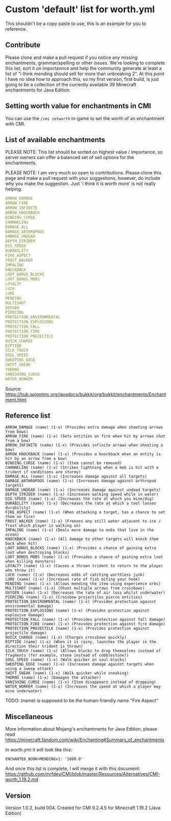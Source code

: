 # Custom 'default' list for worth.yml

This shouldn't be a copy paste to use, this is an example for you to reference.

## Contribute

Please clone and make a pull request if you notice any missing enchantments, grammar/spelling or other issues. 
We're looking to complete this list, sort it on importannce and help the community generate at least a list of "i think mending should sell for more than unbreaking 2". 
At this point I have no idea how to approach this, so my first version, first build, is just going to be a collection of the currently available 39 Minecraft enchantments for Java Edition.

## Setting worth value for enchantments in CMI

You can use the `/cmi setworth` in-game to set the worth of an enchantment with CMI.

## List of available enchantments

PLEASE NOTE: This list should be sorted on highest value / importance, so server owners can offer a balanced set of sell options for the enchantments.

PLEASE NOTE: I am very much so open to contributions. Please clone this page and make a pull request with your suggestions, however, do include why you make the suggestion. Just 'i think it is worth more' is not really helping.

```yaml
ARROW_DAMAGE
ARROW_FIRE
ARROW_INFINITE
ARROW_KNOCKBACK
BINDING_CURSE
CHANNELING
DAMAGE_ALL
DAMAGE_ARTHROPODS
DAMAGE_UNDEAD
DEPTH_STRIDER
DIG_SPEED
DURABILITY
FIRE_ASPECT
FROST_WALKER
IMPALING
KNOCKBACK
LOOT_BONUS_BLOCKS
LOOT_BONUS_MOBS
LOYALTY
LUCK
LURE
MENDING
MULTISHOT
OXYGEN
PIERCING
PROTECTION_ENVIRONMENTAL
PROTECTION_EXPLOSIONS
PROTECTION_FALL
PROTECTION_FIRE
PROTECTION_PROJECTILE
QUICK_CHARGE
RIPTIDE
SILK_TOUCH
SOUL_SPEED
SWEEPING_EDGE
SWIFT_SNEAK
THORNS
VANISHING_CURSE
WATER_WORKER
```
Source: https://hub.spigotmc.org/javadocs/bukkit/org/bukkit/enchantments/Enchantment.html

## Reference list
```
ARROW_DAMAGE (name) (1-x) (Provides extra damage when shooting arrows from bows)
ARROW_FIRE (name) (1-x) (Sets entities on fire when hit by arrows shot from a bow)
ARROW_INFINITE (name) (1-x) (Provides infinite arrows when shooting a bow)
ARROW_KNOCKBACK (name) (1-x) (Provides a knockback when an entity is hit by an arrow from a bow)
BINDING_CURSE (name) (1-x) (Item cannot be removed)
CHANNELING (name) (1-x) (Strikes lightning when a mob is hit with a trident if conditions are stormy)
DAMAGE_ALL (name) (1-x) (Increases damage against all targets)
DAMAGE_ARTHROPODS (name) (1-x) (Increases damage against arthropod targets)
DAMAGE_UNDEAD (name) (1-x) (Increases damage against undead targets)
DEPTH_STRIDER (name) (1-x) (Increases walking speed while in water)
DIG_SPEED (name) (1-x) (Increases the rate at which you mine/dig)
DURABILITY (name) (1-x) (Decreases the rate at which a tool looses durability)
FIRE_ASPECT (name) (1-x) (When attacking a target, has a chance to set them on fire)
FROST_WALKER (name) (1-x) (Freezes any still water adjacent to ice / frost which player is walking on)
IMPALING (name) (1-x) (Deals more damage to mobs that live in the ocean)
KNOCKBACK (name) (1-x) (All damage to other targets will knock them back when hit)
LOOT_BONUS_BLOCKS (name) (1-x) (Provides a chance of gaining extra loot when destroying blocks)
LOOT_BONUS_MOBS (name) (1-x) (Provides a chance of gaining extra loot when killing monsters)
LOYALTY (name) (1-x) (Causes a thrown trident to return to the player who threw it)
LUCK (name) (1-x) (Decreases odds of catching worthless junk)
LURE (name) (1-x) (Increases rate of fish biting your hook)
MENDING (name) (1-x) (Allows mending the item using experience orbs)
MULTISHOT (name) (1-x) (Shoot multiple arrows from crossbows)
OXYGEN (name) (1-x) (Decreases the rate of air loss whilst underwater)
PIERCING (name) (1-x) (Crossbow projectiles pierce entities)
PROTECTION_ENVIRONMENTAL (name) (1-x) (Provides protection against environmental damage)
PROTECTION_EXPLOSIONS (name) (1-x) (Provides protection against explosive damage)
PROTECTION_FALL (name) (1-x) (Provides protection against fall damage)
PROTECTION_FIRE (name) (1-x) (Provides protection against fire damage)
PROTECTION_PROJECTILE (name) (1-x) (Provides protection against projectile damage)
QUICK_CHARGE (name) (1-x) (Charges crossbows quickly)
RIPTIDE (name) (1-x) (When it is rainy, launches the player in the direction their trident is thrown)
SILK_TOUCH (name) (1-x) (Allows blocks to drop themselves instead of fragments (for example, stone instead of cobblestone))
SOUL_SPEED (name) (1-x) (Walk quicker on soul blocks)
SWEEPING_EDGE (name) (1-x) (Increases damage against targets when using a sweep attack)
SWIFT_SNEAK (name) (1-x) (Walk quicker while sneaking)
THORNS (name) (1-x) (Damages the attacker)
VANISHING_CURSE (name) (1-x) (Item disappears instead of dropping)
WATER_WORKER (name) (1-x) (Increases the speed at which a player may mine underwater)
```
TODO: (name) is supposed to be the human-friendly name "Fire Aspect"

## Miscellaneous

More information about Mojang's enchantments for Java Edition, please read https://minecraft.fandom.com/wiki/Enchanting#Summary_of_enchantments

In worth.yml it will look like this:
```
ENCHANTED_BOOK>MENDINGx1: '1000.0'
```
And once this list is complete, I will merge it with this document: https://github.com/mrfdev/CMI/blob/master/Resources/Alternatives/CMI-worth_1.19.2.md

## Version

Version 1.0.2, build 004. Created for CMI 9.2.4.5 for Minecraft 1.19.2 (Java Edition)
